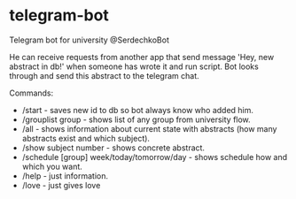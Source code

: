 # telegram-bot
Telegram bot for university
@SerdechkoBot

He can receive requests from another app that send message 'Hey, new abstract in db!' when someone has wrote it and run script. Bot looks through and send this abstract to the telegram chat.

Commands: 
* /start - saves new id to db so bot always know who added him. 
* /grouplist group - shows list of any group from university flow. 
* /all - shows information about current state with abstracts (how many abstracts exist and which subject). 
* /show subject number - shows concrete abstract. 
* /schedule [group] week/today/tomorrow/day - shows schedule how and which you want. 
* /help - just information. 
* /love - just gives love
